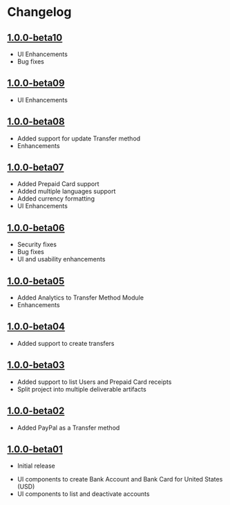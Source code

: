 Changelog
=========

[1.0.0-beta10](https://github.com/hyperwallet/hyperwallet-android-ui-sdk/releases/tag/1.0.0-beta10)
-------------------
* UI Enhancements
* Bug fixes

[1.0.0-beta09](https://github.com/hyperwallet/hyperwallet-android-ui-sdk/releases/tag/1.0.0-beta09)
-------------------
* UI Enhancements

[1.0.0-beta08](https://github.com/hyperwallet/hyperwallet-android-ui-sdk/releases/tag/1.0.0-beta08)
-------------------
* Added support for update Transfer method
* Enhancements

[1.0.0-beta07](https://github.com/hyperwallet/hyperwallet-android-ui-sdk/releases/tag/1.0.0-beta07)
-------------------
* Added Prepaid Card support
* Added multiple languages support
* Added currency formatting
* UI Enhancements

[1.0.0-beta06](https://github.com/hyperwallet/hyperwallet-android-ui-sdk/releases/tag/1.0.0-beta06)
-------------------
* Security fixes
* Bug fixes
* UI and usability enhancements

[1.0.0-beta05](https://github.com/hyperwallet/hyperwallet-android-ui-sdk/releases/tag/1.0.0-beta05)
-------------------
* Added Analytics to Transfer Method Module
* Enhancements

[1.0.0-beta04](https://github.com/hyperwallet/hyperwallet-android-ui-sdk/releases/tag/1.0.0-beta04)
-------------------
* Added support to create transfers

[1.0.0-beta03](https://github.com/hyperwallet/hyperwallet-android-ui-sdk/releases/tag/1.0.0-beta03)
-------------------
* Added support to list Users and Prepaid Card receipts
* Split project into multiple deliverable artifacts

[1.0.0-beta02](https://github.com/hyperwallet/hyperwallet-android-ui-sdk/releases/tag/1.0.0-beta02)
-------------------
* Added PayPal as a Transfer method

[1.0.0-beta01](https://github.com/hyperwallet/hyperwallet-android-ui-sdk/releases/tag/1.0.0-beta01)
-------------------
- Initial release
* UI components to create Bank Account and Bank Card for United States (USD)
* UI components to list and deactivate accounts
